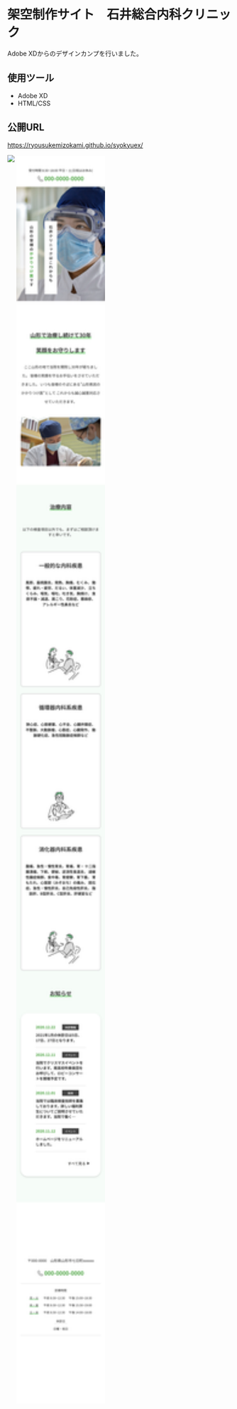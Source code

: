 # 架空制作サイト　石井総合内科クリニック
Adobe XDからのデザインカンプを行いました。

## 使用ツール
- Adobe XD
- HTML/CSS

## 公開URL
https://ryousukemizokami.github.io/syokyuex/

<div style="display: inline-block;">
    <img src="img/ishiinaika.png" width="500px"　style="vertical-align: top;">
</div>
<div style="display: inline-block;">
    <img src="img/ishiinaika(iphone).png" width="200px" style="vertical-align: top;">
</div>